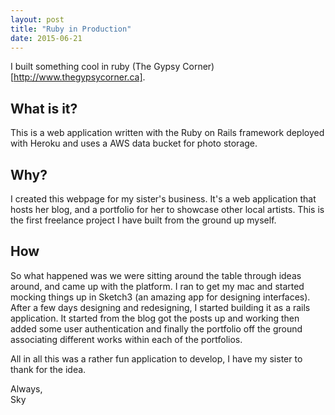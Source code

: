 ```yaml
---
layout: post
title: "Ruby in Production"
date: 2015-06-21
---
```


I built something cool in ruby (The Gypsy Corner)[http://www.thegypsycorner.ca].

## What is it?
This is a web application written with the Ruby on Rails framework deployed with Heroku and uses a AWS data bucket for photo storage.

## Why?
I created this webpage for my sister's business. It's a web application that hosts her blog, and a portfolio for her to showcase other local artists. This is the first freelance project I have built from the ground up myself.

## How
So what happened was we were sitting around the table through ideas around, and came up with the platform. I ran to get my mac and started mocking things up in Sketch3 (an amazing app for designing interfaces). After a few days designing and redesigning, I started building it as a rails application. It started from the blog got the posts up and working then added some user authentication and finally the portfolio off the ground associating different works within each of the portfolios.   


All in all this was a rather fun application to develop, I have my sister to thank for the idea.

Always,  
Sky
